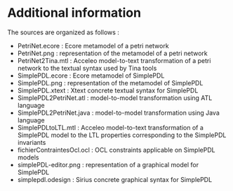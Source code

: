 # Additional information

The sources are organized as follows :
- PetriNet.ecore : Ecore metamodel of a petri network
- PetriNet.png : representation of the metamodel of a petri network
- PetriNet2Tina.mtl : Acceleo model-to-text transformation of a petri network to the textual syntax used by Tina tools
- SimplePDL.ecore : Ecore metamodel of SimplePDL
- SimplePDL.png : representation of the metamodel of SimplePDL
- SimplePDL.xtext : Xtext concrete textual syntax for SimplePDL
- SimplePDL2PetriNet.atl : model-to-model transformation using ATL language
- SimplePDL2PetriNet.java : model-to-model transformation using Java language
- SimplePDLtoLTL.mtl : Acceleo model-to-text transformation of a SimplePDL model to the LTL properties corresponding to the SimplePDL invariants
- fichierContraintesOcl.ocl : OCL constraints applicable on SimplePDL models
- simplePDL-editor.png : representation of a graphical model for SimplePDL
- simplepdl.odesign : Sirius concrete graphical syntax for SimplePDL
